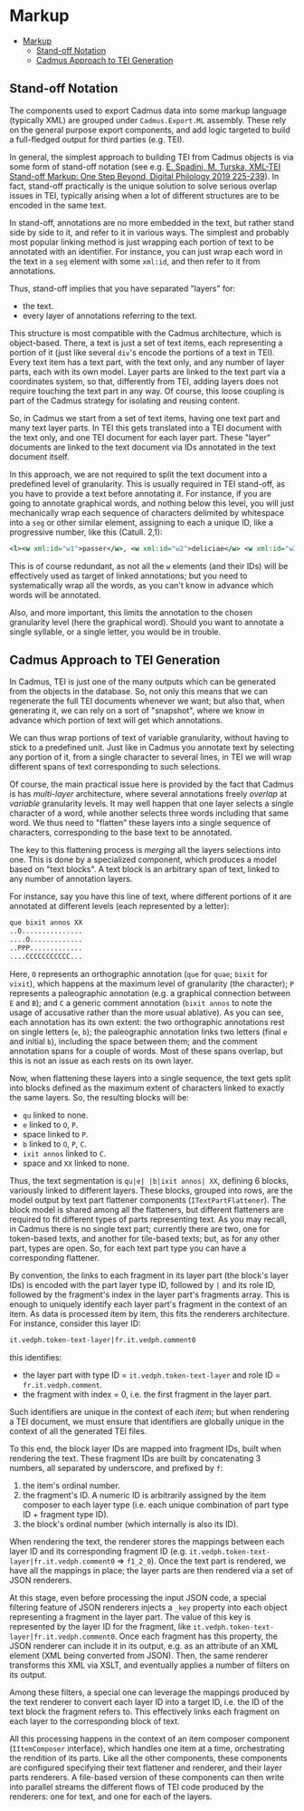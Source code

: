 # Markup

- [Markup](#markup)
  - [Stand-off Notation](#stand-off-notation)
  - [Cadmus Approach to TEI Generation](#cadmus-approach-to-tei-generation)

## Stand-off Notation

The components used to export Cadmus data into some markup language (typically XML) are grouped under `Cadmus.Export.ML` assembly. These rely on the general purpose export components, and add logic targeted to build a full-fledged output for third parties (e.g. TEI).

In general, the simplest approach to building TEI from Cadmus objects is via some form of stand-off notation (see e.g. [E. Spadini, M. Turska, XML-TEI Stand-off Markup: One Step Beyond, Digital Philology 2019 225-239](https://serval.unil.ch/resource/serval:BIB_F671BA825955.P001/REF.pdf)). In fact, stand-off practically is the unique solution to solve serious overlap issues in TEI, typically arising when a lot of different structures are to be encoded in the same text.

In stand-off, annotations are no more embedded in the text, but rather stand side by side to it, and refer to it in various ways. The simplest and probably most popular linking method is just wrapping each portion of text to be annotated with an identifier. For instance, you can just wrap each word in the text in a `seg` element with some `xml:id`, and then refer to it from annotations.

Thus, stand-off implies that you have separated "layers" for:

- the text.
- every layer of annotations referring to the text.

This structure is most compatible with the Cadmus architecture, which is object-based. There, a text is just a set of text items, each representing a portion of it (just like several `div`'s encode the portions of a text in TEI). Every text item has a text part, with the text only, and any number of layer parts, each with its own model. Layer parts are linked to the text part via a coordinates system, so that, differently from TEI, adding layers does not require touching the text part in any way. Of course, this loose coupling is part of the Cadmus strategy for isolating and reusing content.

So, in Cadmus we start from a set of text items, having one text part and many text layer parts. In TEI this gets translated into a TEI document with the text only, and one TEI document for each layer part. These "layer" documents are linked to the text document via IDs annotated in the text document itself.

In this approach, we are not required to split the text document into a predefined level of granularity. This is usually required in TEI stand-off, as you have to provide a text before annotating it. For instance, if you are going to annotate graphical words, and nothing below this level, you will just mechanically wrap each sequence of characters delimited by whitespace into a `seg` or other similar element, assigning to each a unique ID, like a progressive number, like this (Catull. 2,1):

```xml
<l><w xml:id="w1">passer</w>, <w xml:id="w2">deliciae</w> <w xml:id="w3">meae</w> <w xml:id="w4">puellae</w></l>
```

This is of course redundant, as not all the `w` elements (and their IDs) will be effectively used as target of linked annotations; but you need to systematically wrap all the words, as you can't know in advance which words will be annotated.

Also, and more important, this limits the annotation to the chosen granularity level (here the graphical word). Should you want to annotate a single syllable, or a single letter, you would be in trouble.

## Cadmus Approach to TEI Generation

In Cadmus, TEI is just one of the many outputs which can be generated from the objects in the database. So, not only this means that we can regenerate the full TEI documents whenever we want; but also that, when generating it, we can rely on a sort of "snapshot", where we know in advance which portion of text will get which annotations.

We can thus wrap portions of text of variable granularity, without having to stick to a predefined unit. Just like in Cadmus you annotate text by selecting any portion of it, from a single character to several lines, in TEI we will wrap different spans of text corresponding to such selections.

Of course, the main practical issue here is provided by the fact that Cadmus is has _multi-layer_ architecture, where several annotations freely _overlap_ at _variable_ granularity levels. It may well happen that one layer selects a single character of a word, while another selects three words including that same word. We thus need to "flatten" these layers into a single sequence of characters, corresponding to the base text to be annotated.

The key to this flattening process is _merging_ all the layers selections into one. This is done by a specialized component, which produces a model based on "text blocks". A text block is an arbitrary span of text, linked to any number of annotation layers.

For instance, say you have this line of text, where different portions of it are annotated at different levels (each represented by a letter):

```txt
que bixit annos XX
..O...............
....O.............
..PPP.............
....CCCCCCCCCCC...
```

Here, `O` represents an orthographic annotation (`que` for `quae`; `bixit` for `vixit`), which happens at the maximum level of granularity (the character); `P` represents a paleographic annotation (e.g. a graphical connection between `E` and `B`); and `C` a generic comment annotation (`bixit annos` to note the usage of accusative rather than the more usual ablative). As you can see, each annotation has its own extent: the two orthographic annotations rest on single letters (`e`, `b`); the paleographic annotation links two letters (final `e` and initial `b`), including the space between them; and the comment annotation spans for a couple of words. Most of these spans overlap, but this is not an issue as each rests on its own layer.

Now, when flattening these layers into a single sequence, the text gets split into blocks defined as the maximum extent of characters linked to exactly the same layers. So, the resulting blocks will be:

- `qu` linked to none.
- `e` linked to `O`, `P`.
- space linked to `P`.
- `b` linked to `O`, `P`, `C`.
- `ixit annos` linked to `C`.
- space and `XX` linked to none.

Thus, the text segmentation is `qu|e| |b|ixit annos| XX`, defining 6 blocks, variously linked to different layers. These blocks, grouped into rows, are the model output by text part flattener components (`ITextPartFlattener`). The block model is shared among all the flatteners, but different flatteners are required to fit different types of parts representing text. As you may recall, in Cadmus there is no single text part; currently there are two, one for token-based texts, and another for tile-based texts; but, as for any other part, types are open. So, for each text part type you can have a corresponding flattener.

By convention, the links to each fragment in its layer part (the block's layer IDs) is encoded with the part layer type ID, followed by `|` and its role ID, followed by the fragment's index in the layer part's fragments array. This is enough to uniquely identify each layer part's fragment in the context of an item. As data is processed item by item, this fits the renderers architecture. For instance, consider this layer ID:

```txt
it.vedph.token-text-layer|fr.it.vedph.comment0
```

this identifies:

- the layer part with type ID = `it.vedph.token-text-layer` and role ID = `fr.it.vedph.comment`.
- the fragment with index = 0, i.e. the first fragment in the layer part.

Such identifiers are unique in the context of each _item_; but when rendering a TEI document, we must ensure that identifiers are globally unique in the context of all the generated TEI files.

To this end, the block layer IDs are mapped into fragment IDs, built when rendering the text. These fragment IDs are built by concatenating 3 numbers, all separated by underscore, and prefixed by `f`:

1. the item's ordinal number.
2. the fragment's ID. A numeric ID is arbitrarily assigned by the item composer to each layer type (i.e. each unique combination of part type ID + fragment type ID).
3. the block's ordinal number (which internally is also its ID).

When rendering the text, the renderer stores the mappings between each layer ID and its corresponding fragment ID (e.g. `it.vedph.token-text-layer|fr.it.vedph.comment0` => `f1_2_0`). Once the text part is rendered, we have all the mappings in place; the layer parts are then rendered via a set of JSON renderers.

At this stage, even before processing the input JSON code, a special filtering feature of JSON renderers injects a `_key` property into each object representing a fragment in the layer part. The value of this key is represented by the layer ID for the fragment, like `it.vedph.token-text-layer|fr.it.vedph.comment0`. Once each fragment has this property, the JSON renderer can include it in its output, e.g. as an attribute of an XML element (XML being converted from JSON). Then, the same renderer transforms this XML via XSLT, and eventually applies a number of filters on its output.

Among these filters, a special one can leverage the mappings produced by the text renderer to convert each layer ID into a target ID, i.e. the ID of the text block the fragment refers to. This effectively links each fragment on each layer to the corresponding block of text.

All this processing happens in the context of an item composer component (`IItemComposer` interface), which handles one item at a time, orchestrating the rendition of its parts. Like all the other components, these components are configured specifying their text flattener and renderer, and their layer parts renderers. A file-based version of these components can then write into parallel streams the different flows of TEI code produced by the renderers: one for text, and one for each of the layers.
